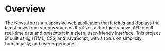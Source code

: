 # Overview

The News App is a responsive web application that fetches and displays the latest news from various sources. It utilizes a third-party news API to pull real-time data and presents it in a clean, user-friendly interface. This project is built using HTML, CSS, and JavaScript, with a focus on simplicity, functionality, and user experience.

